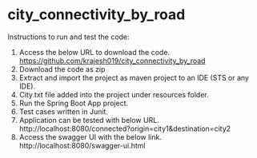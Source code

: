 # city_connectivity_by_road

Instructions to run and test the code:
1.	Access the below URL to download the code.
https://github.com/krajesh019/city_connectivity_by_road
2.	Download the code as zip
3.	Extract and import the project as maven project to an IDE (STS or any IDE).
4.	City.txt file added into the project under resources folder.
5.	Run the Spring Boot App project.
6.	Test cases written in Junit.
7.	Application can be tested with below URL.
    http://localhost:8080/connected?origin=city1&destination=city2
8.  Access the swagger UI with the below link.
    http://localhost:8080/swagger-ui.html

